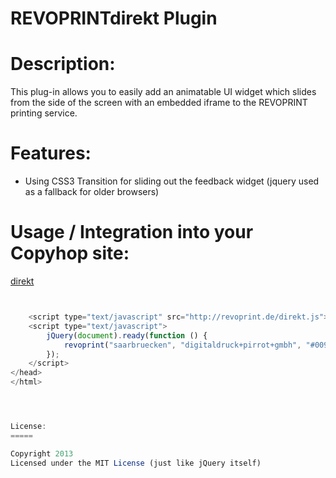 REVOPRINTdirekt Plugin
===========

Description:
=====

This plug-in allows you to easily add an animatable UI widget which slides from the side of the screen with an embedded iframe to the REVOPRINT printing service.



Features:
=====

  - Using CSS3 Transition for sliding out the feedback widget (jquery used as a fallback for older browsers)



Usage / Integration into your Copyhop site:
=====



[direkt](http://revoprint.de/direkt.js)


```javascript


    <script type="text/javascript" src="http://revoprint.de/direkt.js"></script>
    <script type="text/javascript">
        jQuery(document).ready(function () {
            revoprint("saarbruecken", "digitaldruck+pirrot+gmbh", "#009ee3");
        });
    </script>
</head>
</html>




License:
=====

Copyright 2013
Licensed under the MIT License (just like jQuery itself)


